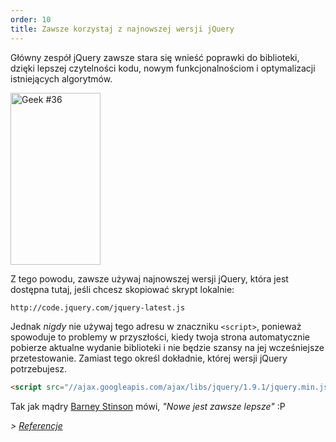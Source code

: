 ```yaml
---
order: 10
title: Zawsze korzystaj z najnowszej wersji jQuery
---
```


Główny zespół jQuery zawsze stara się wnieść poprawki do biblioteki, dzięki lepszej czytelności kodu, nowym funkcjonalnościom i optymalizacji istniejących algorytmów.

<div class="img-right">
  <img id="geek-36" class="icos-geek" src="https://browserdiet.com/en/assets/img/36.png" alt="Geek #36" width="144" height="275" />
</div>

Z tego powodu, zawsze używaj najnowszej wersji jQuery, która jest dostępna tutaj, jeśli chcesz skopiować skrypt lokalnie:

```html
http://code.jquery.com/jquery-latest.js
```

Jednak _nigdy_ nie używaj tego adresu w znaczniku `<script>`, ponieważ spowoduje to problemy w przyszłości, kiedy twoja strona automatycznie pobierze aktualne wydanie biblioteki i nie będzie szansy na jej wcześniejsze przetestowanie. Zamiast tego określ dokładnie, której wersji jQuery potrzebujesz.

```html
<script src="//ajax.googleapis.com/ajax/libs/jquery/1.9.1/jquery.min.js"></script>
```

Tak jak mądry [Barney Stinson](/img/new-is-always-better.gif) mówi, *"Nowe jest zawsze lepsze"* :P

*> [Referencje](https://github.com/zenorocha/browser-diet/wiki/References#always-use-the-latest-version-of-jquery)*
